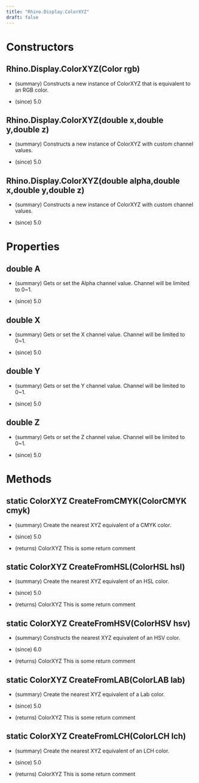 ```yaml
---
title: "Rhino.Display.ColorXYZ"
draft: false
---
```


# Constructors
## Rhino.Display.ColorXYZ(Color rgb)
- (summary) 
     Constructs a new instance of ColorXYZ that is equivalent to an RGB color.
     
- (since) 5.0
## Rhino.Display.ColorXYZ(double x,double y,double z)
- (summary) 
     Constructs a new instance of ColorXYZ with custom channel values.
     
- (since) 5.0
## Rhino.Display.ColorXYZ(double alpha,double x,double y,double z)
- (summary) 
     Constructs a new instance of ColorXYZ with custom channel values.
     
- (since) 5.0
# Properties
## double A
- (summary) 
     Gets or set the Alpha channel value. Channel will be limited to 0~1.
     
- (since) 5.0
## double X
- (summary) 
     Gets or set the X channel value. Channel will be limited to 0~1.
     
- (since) 5.0
## double Y
- (summary) 
     Gets or set the Y channel value. Channel will be limited to 0~1.
     
- (since) 5.0
## double Z
- (summary) 
     Gets or set the Z channel value. Channel will be limited to 0~1.
     
- (since) 5.0
# Methods
## static ColorXYZ CreateFromCMYK(ColorCMYK cmyk)
- (summary) 
     Create the nearest XYZ equivalent of a CMYK color.
     
- (since) 5.0
- (returns) ColorXYZ This is some return comment
## static ColorXYZ CreateFromHSL(ColorHSL hsl)
- (summary) 
     Create the nearest XYZ equivalent of an HSL color.
     
- (since) 5.0
- (returns) ColorXYZ This is some return comment
## static ColorXYZ CreateFromHSV(ColorHSV hsv)
- (summary) 
     Constructs the nearest XYZ equivalent of an HSV color.
     
- (since) 6.0
- (returns) ColorXYZ This is some return comment
## static ColorXYZ CreateFromLAB(ColorLAB lab)
- (summary) 
     Create the nearest XYZ equivalent of a Lab color.
     
- (since) 5.0
- (returns) ColorXYZ This is some return comment
## static ColorXYZ CreateFromLCH(ColorLCH lch)
- (summary) 
     Create the nearest XYZ equivalent of an LCH color.
     
- (since) 5.0
- (returns) ColorXYZ This is some return comment
